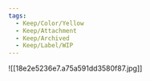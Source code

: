 ```yaml
---
tags:
  - Keep/Color/Yellow
  - Keep/Attachment
  - Keep/Archived
  - Keep/Label/WIP
---
```



![[18e2e5236e7.a75a591dd3580f87.jpg]]